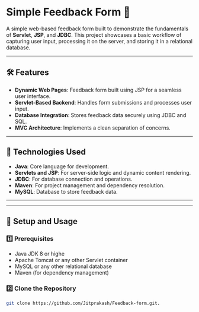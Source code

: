 # Simple Feedback Form 🌟

A simple web-based feedback form built to demonstrate the fundamentals of **Servlet**, **JSP**, and **JDBC**. This project showcases a basic workflow of capturing user input, processing it on the server, and storing it in a relational database.

---

## 🛠️ Features
- **Dynamic Web Pages**: Feedback form built using JSP for a seamless user interface.
- **Servlet-Based Backend**: Handles form submissions and processes user input.
- **Database Integration**: Stores feedback data securely using JDBC and SQL.
- **MVC Architecture**: Implements a clean separation of concerns.

---

## 🚀 Technologies Used
- **Java**: Core language for development.
- **Servlets and JSP**: For server-side logic and dynamic content rendering.
- **JDBC**: For database connection and operations.
- **Maven**: For project management and dependency resolution.
- **MySQL**: Database to store feedback data.

---


---

## 📝 Setup and Usage

### 1️⃣ Prerequisites
- Java JDK 8 or highe
- Apache Tomcat or any other Servlet container
- MySQL or any other relational database
- Maven (for dependency management)

### 2️⃣ Clone the Repository
```bash
git clone https://github.com/Jitprakash/Feedback-form.git.

